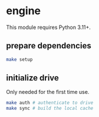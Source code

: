 # engine

This module requires Python 3.11+.

## prepare dependencies

```sh
make setup
```

## initialize drive

Only needed for the first time use.

```sh
make auth # authenticate to drive
make sync # build the local cache
```
